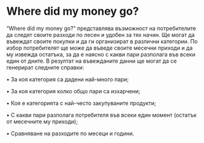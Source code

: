 # Where did my money go?

“Where did my money go?” представлява възможност на потребителите да следят своите разходи по лесен и удобен за тях начин. Ще могат да въвеждат своите покупки и да ги организират в различни категории. По избор потребителят ще може да въведе своите месечни приходи и да му извежда остатъка, за да е наясно с какви пари разполага във всеки един от дните. В резултат на въвежданите данни ще могат да се генерират следните справки:

•	За коя категория са дадени най-много пари;

•	За коя категория колко общо пари са изхарчени;

•	Коя е категорията с най-често закупуваните продукти;

•	С какви пари разполага потребителя във всеки един момент (остатък от месечните му приходи);

•	Сравняване на разходите по месеци и години.

